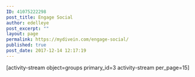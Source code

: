 ```yaml
---
ID: 41075222298
post_title: Engage Social
author: edelleye
post_excerpt: ""
layout: page
permalink: https://mydivein.com/engage-social/
published: true
post_date: 2017-12-14 12:17:19
---
```

[activity-stream object=groups primary_id=3 activity-stream per_page=15]